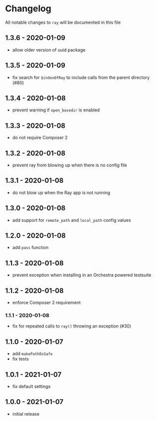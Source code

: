 # Changelog

All notable changes to `ray` will be documented in this file

## 1.3.6 - 2020-01-09

- allow older version of uuid package

## 1.3.5 - 2020-01-09

- fix search for `$indexOfRay` to include calls from the parent directory (#80)

## 1.3.4 - 2020-01-08

- prevent warning if `open_basedir` is enabled

## 1.3.3 - 2020-01-08

- do not require Composer 2

## 1.3.2 - 2020-01-08

- prevent ray from blowing up when there is no config file

## 1.3.1 - 2020-01-08

- do not blow up when the Ray app is not running

## 1.3.0 - 2020-01-08

- add support for `remote_path` and `local_path` config values

## 1.2.0 - 2020-01-08

- add `pass` function

## 1.1.3 - 2020-01-08

- prevent exception when installing in an Orchestra powered testsuite

## 1.1.2 - 2020-01-08

- enforce Composer 2 requirement

### 1.1.1 - 2020-01-08

- fix for repeated calls to `ray()` throwing an exception (#30)

## 1.1.0 - 2020-01-07

- add `makePathOsSafe`
- fix tests

## 1.0.1 - 2021-01-07

- fix default settings

## 1.0.0 - 2021-01-07

- initial release
